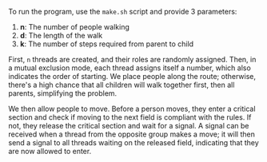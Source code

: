 To run the program, use the `make.sh` script and provide 3 parameters:

1.  **n**: The number of people walking
2.  **d**: The length of the walk
3.  **k**: The number of steps required from parent to child

First, `n` threads are created, and their roles are randomly assigned.
Then, in a mutual exclusion mode, each thread assigns itself a number, which also indicates the order of starting.
We place people along the route; otherwise, there's a high chance that all children will walk together first, then all parents, simplifying the problem.

We then allow people to move.
Before a person moves, they enter a critical section and check if moving to the next field is compliant with the rules.
If not, they release the critical section and wait for a signal.
A signal can be received when a thread from the opposite group makes a move; it will then send a signal to all threads waiting on the released field, indicating that they are now allowed to enter.
